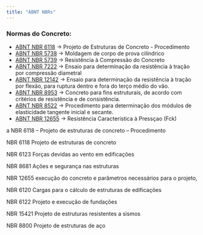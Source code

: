 ```yaml
---
title: "ABNT NBRs"
---
```

### Normas do Concreto:
- [ABNT NBR 6118](./ABNT-NBR-6118) -> Projeto de Estruturas de Concreto - Procedimento
- [ABNT NBR 5738](./ABNT-NBR-5738) -> Moldagem de corpo de prova cilíndrico
- [ABNT NBR 5739](./ABNT-NBR-5739) -> Resistência à Compressão do Concreto
- [ABNT NBR 7222](./ABNT-NBR-7222) -> Ensaio para determinação da resistência à tração por compressão diametral
- [ABNT NBR 12142](./ABNT-NBR-12142) -> Ensaio para determinação da resistência à tração por flexão, para ruptura dentro e fora do terço médio do vão.
- [ABNT NBR 8953](./ABNT-NBR-8953) -> Concreto para fins estruturais, de acordo com critérios de resistência e de consistência.
- [ABNT NBR 8522](./ABNT-NBR-8522) -> Procedimento para determinação dos módulos de elasticidade tangente inicial e secante.
- [ABNT NBR 12655](./ABNT-NBR-12655) -> Resistência Característica à Pressçao (Fck)

a NBR 6118 – Projeto de estruturas de concreto – Procedimento


NBR 6118
Projeto de estruturas de concreto

NBR 6123
Forças devidas ao vento em edificações

NBR 8681
Ações e segurança nas estruturas

NBR 12655
 execução do concreto e parâmetros necessários para o projeto,


NBR 6120
Cargas para o cálculo de estruturas de edificações

NBR 6122
Projeto e execução de fundações





NBR 15421
Projeto de estruturas resistentes a sismos

NBR 8800
Projeto de estruturas de aço

